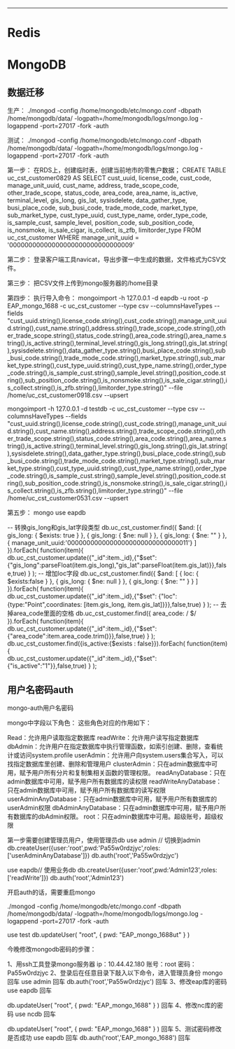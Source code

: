------



# Redis
# MongoDB

## 数据迁移

生产：
./mongod -config /home/mongodb/etc/mongo.conf -dbpath /home/mongodb/data/ -logpath=/home/mongodb/logs/mongo.log -logappend -port=27017 -fork -auth



测试：
./mongod -config /home/mongodb/etc/mongo.conf -dbpath /home/mongodb/data/ -logpath=/home/mongodb/logs/mongo.log -logappend -port=27017 -fork -auth


第一步：
在RDS上，创建临时表，创建当前地市的零售户数据；
CREATE TABLE uc_cst_customer0829 AS 
SELECT
	cust_uuid,
	license_code,
	cust_code,
	manage_unit_uuid,
	cust_name,
	address,
	trade_scope_code,
	other_trade_scope,
	status_code,
	area_code,
	area_name,
	is_active,
	terminal_level,
	gis_long,
	gis_lat,
	sysisdelete,
	data_gather_type,
	busi_place_code,
	sub_busi_code,
	trade_mode_code,
	market_type,
	sub_market_type,
	cust_type_uuid,
	cust_type_name,
	order_type_code,
	is_sample_cust,
	sample_level,
	position_code,
	sub_position_code,
	is_nonsmoke,
	is_sale_cigar,
	is_collect,
	is_zfb,
	limitorder_type
FROM
	uc_cst_customer
WHERE
	manage_unit_uuid = '00000000000000000000000000000009'


第二步：
登录客户端工具navicat，导出步骤一中生成的数据，文件格式为CSV文件。


第三步：
把CSV文件上传到mongo服务器的/home目录


第四步：
执行导入命令：
mongoimport -h 127.0.0.1 -d eapdb -u root -p EAP_mongo_1688 -c uc_cst_customer --type csv --columnsHaveTypes --fields "cust_uuid.string(),license_code.string(),cust_code.string(),manage_unit_uuid.string(),cust_name.string(),address.string(),trade_scope_code.string(),other_trade_scope.string(),status_code.string(),area_code.string(),area_name.string(),is_active.string(),terminal_level.string(),gis_long.string(),gis_lat.string(),sysisdelete.string(),data_gather_type.string(),busi_place_code.string(),sub_busi_code.string(),trade_mode_code.string(),market_type.string(),sub_market_type.string(),cust_type_uuid.string(),cust_type_name.string(),order_type_code.string(),is_sample_cust.string(),sample_level.string(),position_code.string(),sub_position_code.string(),is_nonsmoke.string(),is_sale_cigar.string(),is_collect.string(),is_zfb.string(),limitorder_type.string()" --file /home/uc_cst_customer0918.csv --upsert

mongoimport -h 127.0.0.1 -d testdb -c uc_cst_customer --type csv --columnsHaveTypes --fields "cust_uuid.string(),license_code.string(),cust_code.string(),manage_unit_uuid.string(),cust_name.string(),address.string(),trade_scope_code.string(),other_trade_scope.string(),status_code.string(),area_code.string(),area_name.string(),is_active.string(),terminal_level.string(),gis_long.string(),gis_lat.string(),sysisdelete.string(),data_gather_type.string(),busi_place_code.string(),sub_busi_code.string(),trade_mode_code.string(),market_type.string(),sub_market_type.string(),cust_type_uuid.string(),cust_type_name.string(),order_type_code.string(),is_sample_cust.string(),sample_level.string(),position_code.string(),sub_position_code.string(),is_nonsmoke.string(),is_sale_cigar.string(),is_collect.string(),is_zfb.string(),limitorder_type.string()" --file /home/uc_cst_customer0531.csv --upsert

第五步：
mongo
use eapdb

-- 转换gis_long和gis_lat字段类型
db.uc_cst_customer.find({ $and: [{ gis_long: { $exists: true } }, { gis_long: { $ne: null } }, { gis_long: { $ne: "" } },{ manage_unit_uuid:'00000000000000000000000000000011'} ] }).forEach(
   function(item){                 
       db.uc_cst_customer.update({"_id":item._id},{"$set":{"gis_long":parseFloat(item.gis_long),"gis_lat":parseFloat(item.gis_lat)}},false,true) 
    }
);
-- 增加loc字段
db.uc_cst_customer.find({ $and: [ { loc: { $exists:false } }, { gis_long: { $ne: null } }, { gis_long: { $ne: "" } } ] }).forEach(
   function(item){                 
       db.uc_cst_customer.update({"_id":item._id},{"$set":                    {"loc":{type:"Point",coordinates: [item.gis_long, item.gis_lat]}}},false,true) 
    }
);
-- 去掉area_code里面的空格
db.uc_cst_customer.find({ area_code: / $/ }).forEach(
   function(item){                 
       db.uc_cst_customer.update({"_id":item._id},{"$set":                    {"area_code":item.area_code.trim()}},false,true) 
    }
);
db.uc_cst_customer.find({is_active:{$exists : false}}).forEach(
   function(item){                 
       db.uc_cst_customer.update({"_id":item._id},{"$set":                    {"is_active":"1"}},false,true) 
    }
);

## 用户名密码auth

mongo-auth用户名密码

mongo中字段以下角色：
这些角色对应的作用如下：

Read：允许用户读取指定数据库
readWrite：允许用户读写指定数据库
dbAdmin：允许用户在指定数据库中执行管理函数，如索引创建、删除，查看统计或访问system.profile
userAdmin：允许用户向system.users集合写入，可以找指定数据库里创建、删除和管理用户
clusterAdmin：只在admin数据库中可用，赋予用户所有分片和复制集相关函数的管理权限。
readAnyDatabase：只在admin数据库中可用，赋予用户所有数据库的读权限
readWriteAnyDatabase：只在admin数据库中可用，赋予用户所有数据库的读写权限
userAdminAnyDatabase：只在admin数据库中可用，赋予用户所有数据库的userAdmin权限
dbAdminAnyDatabase：只在admin数据库中可用，赋予用户所有数据库的dbAdmin权限。
root：只在admin数据库中可用。超级账号，超级权限






第一步需要创建管理员用户，使用管理员db
use admin // 切换到admin
db.createUser({user:'root',pwd:'Pa55w0rdzjyc',roles:['userAdminAnyDatabase']})
db.auth('root','Pa55w0rdzjyc')

use eapdb// 使用业务db
db.createUser({user:'root',pwd:'Admin123',roles:['readWrite']})
db.auth('root','Admin123')


开启auth的话，需要重启mongo

./mongod -config /home/mongodb/etc/mongo.conf -dbpath /home/mongodb/data/ -logpath=/home/mongodb/logs/mongo.log -logappend -port=27017 -fork -auth


use test
db.updateUser(
   "root",
   {
      pwd: "EAP_mongo_1688ut"
   }
)


今晚修改mongodb密码的步骤：

1、用ssh工具登录mongo服务器
	ip：10.44.42.180
	账号：root
	密码：Pa55w0rdzjyc
2、登录后在任意目录下敲入以下命令，进入管理员身份
	mongo		回车
	use admin 	回车
	db.auth('root','Pa55w0rdzjyc')	回车
3、修改eap库的密码
	use eapdb 	回车

db.updateUser(
   "root",
   {
      pwd: "EAP_mongo_1688"
   }
)
回车
4、修改nc库的密码
	use ncdb 	回车

db.updateUser(
   "root",
   {
      pwd: "EAP_mongo_1688"
   }
)
回车
5、测试密码修改是否成功
use eapdb	回车
db.auth('root','EAP_mongo_1688') 	回车


